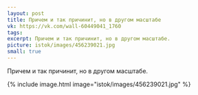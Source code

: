 ```yaml
---
layout: post
title: Причем и так причинит, но в другом масштабе
vk: https://vk.com/wall-60449041_1760
tags: 
excerpt: Причем и так причинит, но в другом масштабе.
picture: istok/images/456239021.jpg
small: true
---
```

Причем и так причинит, но в другом масштабе.

{% include image.html image="istok/images/456239021.jpg" %}